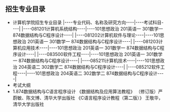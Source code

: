 ## 招生专业目录
* 计算机学院招生专业目录
|----专业代码、名称及研究方向----|----考试科目----|
|----081201计算机系统结构----|----101思想政治 201英语一 301数学一 874数据结构与C程序设计----|
|----081202计算机软件与理论----|----101思想政治 201英语一 301数学一 874数据结构与C程序设计----|
|----081203计算机应用技术----|----101思想政治 201英语一 301数学一 874数据结构与C程序设计----|
|----083500软件工程----|----101思想政治 201英语一 301数学一 874数据结构与C程序设计----|
|----085211计算机技术----|----101思想政治 204英语二 302数学二 874数据结构与C程序设计----|
|----085212软件工程----|----101思想政治 204英语二 302数学二 874数据结构与C程序设计----|
* 考试大纲
* 1.874数据结构与C语言程序设计
《数据结构及应用算法教程》 （修订版）严蔚敏、陈文博、清华大学出版社
《C语言程序设计教程（第二版）》 王敬华，清华大学出版社


